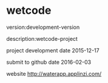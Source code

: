 # wetcode

version:development-version

description:wetcode-project

project development date 2015-12-17

submit to github date 2016-02-03

website http://waterapp.applinzi.com/